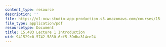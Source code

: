 ```yaml
---
content_type: resource
description: ''
file: https://ol-ocw-studio-app-production.s3.amazonaws.com/courses/15-483-consumer-finance-markets-product-design-and-fintech-spring-2018/941529c0574258306cf539dba314ce24_MIT15_483S18_L01.pdf
file_type: application/pdf
resourcetype: Document
title: 15.483 Lecture 1 Introduction
uid: 941529c0-5742-5830-6cf5-39dba314ce24
---
```

